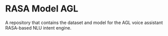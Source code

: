 # RASA Model AGL
A repository that contains the dataset and model for the AGL voice assistant RASA-based NLU intent engine.
